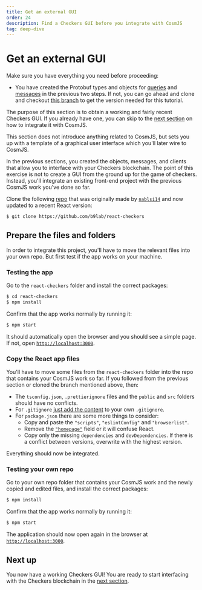 ```yaml
---
title: Get an external GUI
order: 24
description: Find a Checkers GUI before you integrate with CosmJS
tag: deep-dive
---
```


# Get an external GUI

<HighlightBox type="synopsis">

Make sure you have everything you need before proceeding:

* You have created the Protobuf types and objects for [queries](./cosmjs-objects.md) and [messages](./cosmjs-messages.md) in the previous two steps. If not, you can go ahead and clone and checkout [this branch](https://github.com/cosmos/academy-checkers-ui/tree/signing-stargate) to get the version needed for this tutorial.

The purpose of this section is to obtain a working and fairly recent Checkers GUI. If you already have one, you can skip to the [next section](./cosmjs-gui.md) on how to integrate it with CosmJS.

This section does not introduce anything related to CosmJS, but sets you up with a template of a graphical user interface which you'll later wire to CosmJS.

</HighlightBox>

In the previous sections, you created the objects, messages, and clients that allow you to interface with your Checkers blockchain. The point of this exercise is not to create a GUI from the ground up for the game of checkers. Instead, you'll integrate an existing front-end project with the previous CosmJS work you've done so far.

Clone the following [repo](https://github.com/b9lab/react-checkers) that was originally made by [`nablsi14`](https://github.com/nablsi14) and now updated to a recent React version:

```sh
$ git clone https://github.com/b9lab/react-checkers
```

## Prepare the files and folders

In order to integrate this project, you'll have to move the relevant files into your own repo. But first test if the app works on your machine.

### Testing the app

Go to the `react-checkers` folder and install the correct packages:

```sh
$ cd react-checkers
$ npm install
```

Confirm that the app works normally by running it:

```sh
$ npm start
```

It should automatically open the browser and you should see a simple page. If not, open [`http://localhost:3000`](http://localhost:3000).

### Copy the React app files

You'll have to move some files from the `react-checkers` folder into the repo that contains your CosmJS work so far. If you followed from the previous section or cloned the branch mentioned above, then:

* The `tsconfig.json`, `.prettierignore` files and the `public` and `src` folders should have no conflicts.
* For `.gitignore` [just add the content](https://github.com/cosmos/academy-checkers-ui/blob/4ea0bdb/.gitignore#L3-L21) to your own `.gitignore`.
* For `package.json` there are some more things to consider:
    * Copy and paste the `"scripts"`, `"eslintConfig"` and `"browserlist"`.
    * Remove the [`"homepage"`](https://github.com/cosmos/academy-checkers-ui/blob/f9e1375/package.json#L18) field or it will confuse React.
    * Copy only the missing `dependencies` and `devDependencies`. If there is a conflict between versions, overwrite with the highest version.

Everything should now be integrated.

### Testing your own repo

Go to your own repo folder that contains your CosmJS work and the newly copied and edited files, and install the correct packages:

```sh
$ npm install
```

Confirm that the app works normally by running it:

```sh
$ npm start
```

The application should now open again in the browser at [`http://localhost:3000`](http://localhost:3000).

## Next up

You now have a working Checkers GUI! You are ready to start interfacing with the Checkers blockchain in the [next section](./cosmjs-gui.md).

